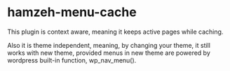 # hamzeh-menu-cache

This plugin is context aware, meaning it keeps active pages while caching.

Also it is theme independent, meaning, by changing your theme, it still works
with new theme, provided menus in new theme are powered by wordpress built-in
function, wp_nav_menu().
